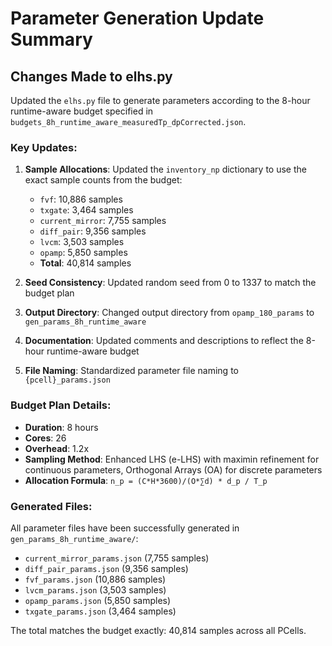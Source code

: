 # Parameter Generation Update Summary

## Changes Made to elhs.py

Updated the `elhs.py` file to generate parameters according to the 8-hour runtime-aware budget specified in `budgets_8h_runtime_aware_measuredTp_dpCorrected.json`.

### Key Updates:

1. **Sample Allocations**: Updated the `inventory_np` dictionary to use the exact sample counts from the budget:
   - `fvf`: 10,886 samples
   - `txgate`: 3,464 samples  
   - `current_mirror`: 7,755 samples
   - `diff_pair`: 9,356 samples
   - `lvcm`: 3,503 samples
   - `opamp`: 5,850 samples
   - **Total**: 40,814 samples

2. **Seed Consistency**: Updated random seed from 0 to 1337 to match the budget plan

3. **Output Directory**: Changed output directory from `opamp_180_params` to `gen_params_8h_runtime_aware`

4. **Documentation**: Updated comments and descriptions to reflect the 8-hour runtime-aware budget

5. **File Naming**: Standardized parameter file naming to `{pcell}_params.json`

### Budget Plan Details:
- **Duration**: 8 hours
- **Cores**: 26 
- **Overhead**: 1.2x
- **Sampling Method**: Enhanced LHS (e-LHS) with maximin refinement for continuous parameters, Orthogonal Arrays (OA) for discrete parameters
- **Allocation Formula**: `n_p = (C*H*3600)/(O*∑d) * d_p / T_p`

### Generated Files:
All parameter files have been successfully generated in `gen_params_8h_runtime_aware/`:
- `current_mirror_params.json` (7,755 samples)
- `diff_pair_params.json` (9,356 samples) 
- `fvf_params.json` (10,886 samples)
- `lvcm_params.json` (3,503 samples)
- `opamp_params.json` (5,850 samples)
- `txgate_params.json` (3,464 samples)

The total matches the budget exactly: 40,814 samples across all PCells.
